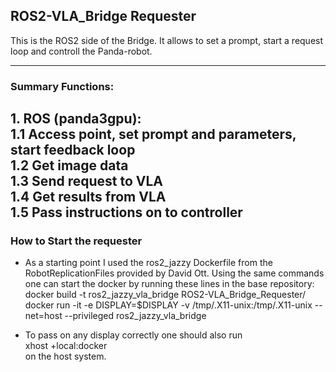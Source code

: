 ## ROS2-VLA_Bridge Requester
This is the ROS2 side of the Bridge. It allows to set a prompt, start a request loop and controll the Panda-robot.

---

### Summary Functions:

**1. ROS (panda3gpu):**  
1.1 Access point, set prompt and parameters, start feedback loop  
1.2 Get image data  
1.3 Send request to VLA  
1.4 Get results from VLA  
1.5 Pass instructions on to controller
---

### How to Start the requester

* As a starting point I used the ros2_jazzy Dockerfile from the RobotReplicationFiles provided by David Ott. Using the same commands one can start the docker by running these lines in the base repository:  
docker build -t ros2_jazzy_vla_bridge ROS2-VLA_Bridge_Requester/  
docker run -it -e DISPLAY=$DISPLAY -v /tmp/.X11-unix:/tmp/.X11-unix --net=host --privileged ros2_jazzy_vla_bridge  

* To pass on any display correctly one should also run  
xhost +local:docker  
on the host system.


